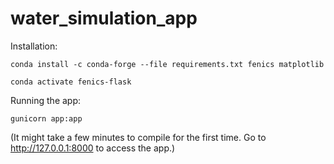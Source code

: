 # water_simulation_app

Installation: 

`conda install -c conda-forge --file requirements.txt fenics matplotlib`

`conda activate fenics-flask`


Running the app:

`gunicorn app:app`

(It might take a few minutes to compile for the first time. Go to http://127.0.0.1:8000 to access the app.)
